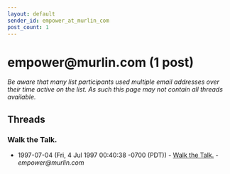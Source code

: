 ```yaml
---
layout: default
sender_id: empower_at_murlin_com
post_count: 1
---
```


# empower<span>@</span>murlin.com (1 post)

_Be aware that many list participants used multiple email addresses over their time active on the list. As such this page may not contain all threads available._

## Threads

### Walk the Talk.
+ 1997-07-04 (Fri, 4 Jul 1997 00:40:38 -0700 (PDT)) - [Walk the Talk.](/archive/1997/07/81248602d3d71a914f3e7b69c6a75810d6aa8fa229f6bec55f4101b40ac51829) - _empower@murlin.com_

